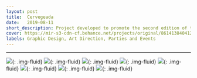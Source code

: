 ```yaml
---
layout: post
title:  Cervegeada
date:   2019-08-11
short_description: Project developed to promote the second edition of the CerveGeada 2019 party organized by Cross Formaturas company.
cover: https://mir-s3-cdn-cf.behance.net/projects/original/86141384041211.Y3JvcCwxMzk5LDEwOTUsMCww.jpg
labels: Graphic Design, Art Direction, Parties and Events
---
```

---

![](https://mir-s3-cdn-cf.behance.net/project_modules/fs/1171c884041211.5d507b8ed3670.jpg){: .img-fluid}
![](https://mir-s3-cdn-cf.behance.net/project_modules/fs/287b0084041211.5d507b8ed3101.jpg){: .img-fluid}
![](https://mir-s3-cdn-cf.behance.net/project_modules/fs/a3c7eb84041211.5d507b8ed4354.gif){: .img-fluid}
![](https://mir-s3-cdn-cf.behance.net/project_modules/fs/86a0fb84041211.5d507dd469661.jpg){: .img-fluid}
![](https://mir-s3-cdn-cf.behance.net/project_modules/fs/af58f284041211.5d507b8ed25de.jpg){: .img-fluid}
![](https://mir-s3-cdn-cf.behance.net/project_modules/fs/b9521a84041211.5d507b8ed21d2.jpg){: .img-fluid}
![](https://mir-s3-cdn-cf.behance.net/project_modules/fs/375e9384041211.5d507b8ed2b76.jpg){: .img-fluid}
![](https://mir-s3-cdn-cf.behance.net/project_modules/fs/64638484041211.5d507b8ed1c09.jpg){: .img-fluid}


